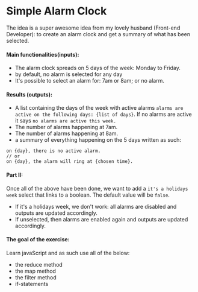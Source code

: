 # Simple Alarm Clock

The idea is a super awesome idea from my lovely husband (Front-end Developer): to create an alarm clock and get a summary of what has been selected.

#### Main functionalities(inputs):

* The alarm clock spreads on 5 days of the week: Monday to Friday.
* by default, no alarm is selected for any day
* It's possible to select an alarm for: 7am or 8am; or no alarm.

#### Results (outputs):

* A list containing the days of the week with active alarms `alarms are active on the following days: {list of days}`. If no alarms are active it says `no alarms are active this week.`
* The number of alarms happening at 7am.
* The number of alarms happening at 8am.
* a summary of everything happening on the 5 days written as such:

```
on {day}, there is no active alarm.
// or
on {day}, the alarm will ring at {chosen time}.
```

#### Part II:

Once all of the above have been done, we want to add a `it's a holidays week` select that links to a boolean. The default value will be `false`.
* If it's a holidays week, we don't work: all alarms are disabled and outputs are updated accordingly.
* If unselected, then alarms are enabled again and outputs are updated accordingly.

#### The goal of the exercise:

Learn javaScript and as such use all of the below:
* the reduce method
* the map method
* the filter method
* if-statements